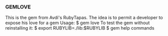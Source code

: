 ### GEMLOVE

This is the gem from Avdi's RubyTapas.
The idea is to permit a developer to expose his love for a gem
Usage:
    $ gem love <gem name>
To test the gem without reinstalling it:
    $ export RUBYLIB=./lib:$RUBYLIB
    $ gem help commands
